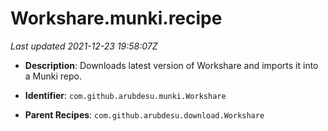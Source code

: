 # Workshare.munki.recipe

_Last updated 2021-12-23 19:58:07Z_

- **Description**: Downloads latest version of Workshare and imports it into a Munki repo.

- **Identifier**: `com.github.arubdesu.munki.Workshare`

- **Parent Recipes**: `com.github.arubdesu.download.Workshare`